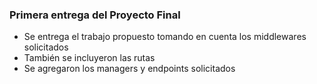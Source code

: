 ### Primera entrega del Proyecto Final
* Se entrega el trabajo propuesto tomando en cuenta los middlewares solicitados
* También se incluyeron las rutas
* Se agregaron los managers y endpoints solicitados
